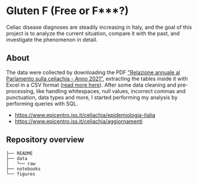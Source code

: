 # Gluten F (Free or F***?)

Celiac disease diagnoses are steadily increasing in Italy, and the goal of this project is to analyze the current situation, compare it with the past, and investigate the phenomenon in detail.

## About

The data were collected by downloading the PDF ["Relazione annuale al Parlamento sulla celiachia - Anno 2021"](https://www.salute.gov.it/portale/documentazione/p6_2_2_1.jsp?lingua=italiano&id=3308), extracting the tables inside it with Excel in a CSV format ([read more here](https://www.makeuseof.com/easily-extract-table-from-pdf/)). After some data cleaning and pre-processing, like handling whitespaces, null values, incorrect commas and punctuation, data types and more, I started performing my analysis by performing queries with SQL.

- https://www.epicentro.iss.it/celiachia/epidemiologia-italia
- https://www.epicentro.iss.it/celiachia/aggiornamenti

## Repository overview

```
├── README
├── data
│   └── raw
├── notebooks
└── figures
```